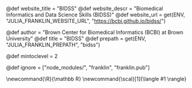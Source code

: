 <!--
Add here global page variables to use throughout your
website.
The website_* must be defined for the RSS to work
-->
@def website_title = "BIDSS"
@def website_descr = "Biomedical Informatics and Data Science Skills (BIDSS)"
@def website_url   = get(ENV, "JULIA_FRANKLIN_WEBSITE_URL", "https://bcbi.github.io/bidss/")

@def author = "Brown Center for Biomedical Informatics (BCBI) at Brown University"
@def title = "BIDSS"
@def prepath = get(ENV, "JULIA_FRANKLIN_PREPATH", "bidss")

@def mintoclevel = 2

<!--
Add here files or directories that should be ignored by Franklin, otherwise
these files might be copied and, if markdown, processed by Franklin which
you might not want. Indicate directories by ending the name with a `/`.
-->
@def ignore = ["node_modules/", "franklin", "franklin.pub"]

<!--
Add here global latex commands to use throughout your
pages. It can be math commands but does not need to be.
For instance:
* \newcommand{\phrase}{This is a long phrase to copy.}
-->
\newcommand{\R}{\mathbb R}
\newcommand{\scal}[1]{\langle #1 \rangle}
